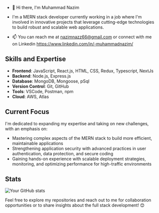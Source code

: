 - 👋  Hi there, I'm Muhammad Nazim

- I'm a MERN stack developer currently working in a job where I'm involved in innovative projects that leverage cutting-edge technologies to build robust and scalable web applications.
- 📫 You can reach me at nazimnazz66@gmail.com or connect with me on Linkedin https://www.linkedin.com/in/-muhammadnazim/

 ## Skills and Expertise
- **Frontend**: JavaScript, React.js, HTML, CSS, Redux, Typescript, NextJs
- **Backend**: Node.js, Express.js
- **Database**: MongoDB, Mongoose, pSql
- **Version Control**: Git, GitHub
- **Tools**: VSCode, Postman, npm
- **Cloud**: AWS, Atlas

## Current Focus
I'm dedicated to expanding my expertise and taking on new challenges, with an emphasis on:
- Mastering complex aspects of the MERN stack to build more efficient, maintainable applications
- Strengthening application security with advanced practices in user authentication, data protection, and secure coding
- Gaining hands-on experience with scalable deployment strategies, monitoring, and optimizing performance for high-traffic environments

## Stats
![Your GitHub stats](https://github-readme-stats.vercel.app/api?username=MuhammadNazim6&show_icons=true&count_private=true)

Feel free to explore my repositories and reach out to me for collaboration opportunities or to share insights about the full stack development! 😊

